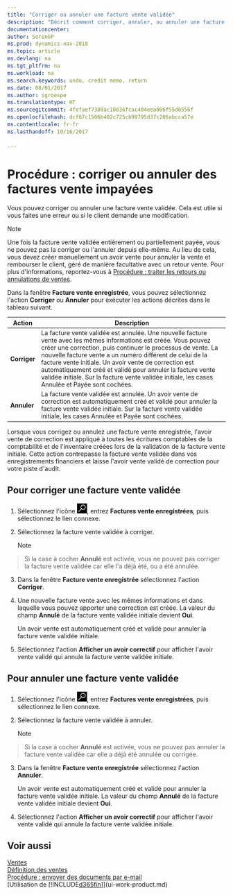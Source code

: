 ```yaml
---
title: "Corriger ou annuler une facture vente validée"
description: "Décrit comment corriger, annuler, ou annuler une facture vente enregistrée et lettrer un avoir vente."
documentationcenter: 
author: SorenGP
ms.prod: dynamics-nav-2018
ms.topic: article
ms.devlang: na
ms.tgt_pltfrm: na
ms.workload: na
ms.search.keywords: undo, credit memo, return
ms.date: 08/01/2017
ms.author: sgroespe
ms.translationtype: HT
ms.sourcegitcommit: 4fefaef7380ac10836fcac404eea006f55d8556f
ms.openlocfilehash: dcf67c1506b402c725cb98795d37c206abcca57e
ms.contentlocale: fr-fr
ms.lasthandoff: 10/16/2017

---
```

# <a name="how-to-correct-or-cancel-unpaid-sales-invoices"></a>Procédure : corriger ou annuler des factures vente impayées
Vous pouvez corriger ou annuler une facture vente validée. Cela est utile si vous faites une erreur ou si le client demande une modification.

> [!NOTE]  
>   Une fois la facture vente validée entièrement ou partiellement payée, vous ne pouvez pas la corriger ou l'annuler depuis elle-même. Au lieu de cela, vous devez créer manuellement un avoir vente pour annuler la vente et rembourser le client, géré de manière facultative avec un retour vente. Pour plus d'informations, reportez-vous à [Procédure : traiter les retours ou annulations de ventes](sales-how-process-sales-returns-cancellations.md).

Dans la fenêtre **Facture vente enregistrée**, vous pouvez sélectionnez l'action **Corriger** ou **Annuler** pour exécuter les actions décrites dans le tableau suivant.

| Action | Description |
| --- | --- |
| **Corriger** |La facture vente validée est annulée. Une nouvelle facture vente avec les mêmes informations est créée. Vous pouvez créer une correction, puis continuer le processus de vente. La nouvelle facture vente a un numéro différent de celui de la facture vente initiale. Un avoir vente de correction est automatiquement créé et validé pour annuler la facture vente validée initiale. Sur la facture vente validée initiale, les cases Annulée et Payée sont cochées. |
| **Annuler** |La facture vente validée est annulée. Un avoir vente de correction est automatiquement créé et validé pour annuler la facture vente validée initiale. Sur la facture vente validée initiale, les cases Annulée et Payée sont cochées. |

Lorsque vous corrigez ou annulez une facture vente enregistrée, l'avoir vente de correction est appliqué à toutes les écritures comptables de la comptabilité et de l'inventaire créées lors de la validation de la facture vente initiale. Cette action contrepasse la facture vente validée dans vos enregistrements financiers et laisse l'avoir vente validé de correction pour votre piste d'audit.

## <a name="to-correct-a-posted-sales-invoice"></a>Pour corriger une facture vente validée
1. Sélectionnez l'icône ![Page ou état pour la recherche](media/ui-search/search_small.png "Page ou état pour la recherche"), entrez **Factures vente enregistrées**, puis sélectionnez le lien connexe.  
2. Sélectionnez la facture vente validée à corriger.

    > [!NOTE]  
>   Si la case à cocher **Annulé** est activée, vous ne pouvez pas corriger la facture vente validée car elle l'a déjà été, ou a été annulée.
3. Dans la fenêtre **Facture vente enregistrée** sélectionnez l'action **Corriger**.  
4. Une nouvelle facture vente avec les mêmes informations et dans laquelle vous pouvez apporter une correction est créée. La valeur du champ **Annulé** de la facture vente validée initiale devient **Oui**.

    Un avoir vente est automatiquement créé et validé pour annuler la facture vente validée initiale.
5. Sélectionnez l'action **Afficher un avoir correctif** pour afficher l'avoir vente validé qui annule la facture vente validée initiale.

## <a name="to-cancel-a-posted-sales-invoice"></a>Pour annuler une facture vente validée
1. Sélectionnez l'icône ![Page ou état pour la recherche](media/ui-search/search_small.png "Page ou état pour la recherche"), entrez **Factures vente enregistrées**, puis sélectionnez le lien connexe.  
2. Sélectionnez la facture vente validée à annuler.

    > [!NOTE]  
>   Si la case à cocher **Annulé** est activée, vous ne pouvez pas annuler la facture vente validée car elle a déjà été annulée ou corrigée.
3. Dans la fenêtre **Facture vente enregistrée** sélectionnez l'action **Annuler**.

    Un avoir vente est automatiquement créé et validé pour annuler la facture vente validée initiale. La valeur du champ **Annulé** de la facture vente validée initiale devient **Oui**.
4. Sélectionnez l'action **Afficher un avoir correctif** pour afficher l'avoir vente validé qui annule la facture vente validée initiale.

## <a name="see-also"></a>Voir aussi
[Ventes](sales-manage-sales.md)  
[Définition des ventes](sales-setup-sales.md)  
[Procédure : envoyer des documents par e-mail](ui-how-send-documents-email.md)  
[Utilisation de [!INCLUDE[d365fin](includes/d365fin_md.md)]](ui-work-product.md)

